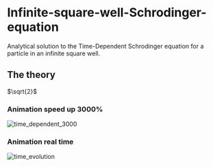 # Infinite-square-well-Schrodinger-equation
Analytical solution to the Time-Dependent Schrodinger equation for a particle in an infinite square well.

## The theory

$`\sqrt{2}`$ 

### Animation speed up 3000%
![time_dependent_3000](https://github.com/timothypholmes/Infinite-square-well-Schrodinger-equation/blob/master/time_dependent_3000.gif)

### Animation real time
![time_evolution](https://github.com/timothypholmes/Infinite-square-well-Schrodinger-equation/blob/master/time_evolution.gif)
